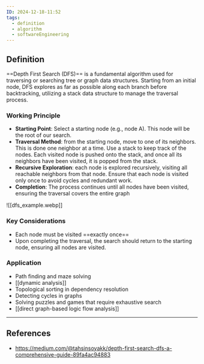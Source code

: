 ```yaml
---
ID: 2024-12-18-11:52
tags:
  - definition
  - algorithm
  - softwareEngineering
---
```

## Definition

==Depth First Search (DFS)== is a fundamental algorithm used for traversing or searching tree or graph data structures. Starting from an initial node, DFS explores as far as possible along each branch before backtracking, utilizing a stack data structure to manage the traversal process.

### Working Principle

- **Starting Point**: Select a starting node (e.g., node A). This node will be the root of our search.
- **Traversal Method**: from the starting node, move to one of its neighbors. This is done one neighbor at a time. Use a stack to keep track of the nodes. Each visited node is pushed onto the stack, and once all its neighbors have been visited, it is popped from the stack.
- **Recursive Exploration**: each node is explored recursively, visiting all reachable neighbors from that node. Ensure that each node is visited only once to avoid cycles and redundant work.
- **Completion**: The process continues until all nodes have been visited, ensuring the traversal covers the entire graph


![[dfs_example.webp]]

### Key Considerations

- Each node must be visited ==exactly once==
- Upon completing the traversal, the search should return to the starting node, ensuring all nodes are visited.

### Application

- Path finding and maze solving
- [[dynamic analysis]]
- Topological sorting in dependency resolution
- Detecting cycles in graphs
- Solving puzzles and games that require exhaustive search
- [[direct graph-based logic flow analysis]]

---
## References
- https://medium.com/@tahsinsoyakk/depth-first-search-dfs-a-comprehensive-guide-89fa4ac94883
